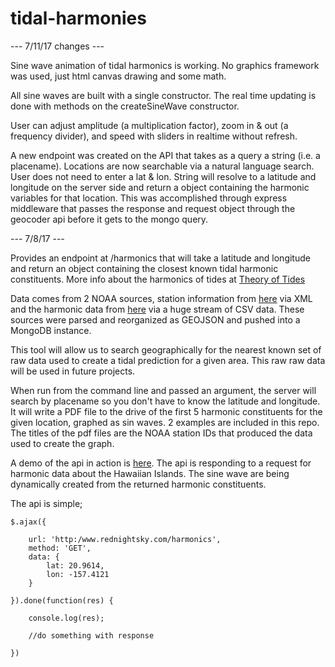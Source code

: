 # tidal-harmonies

--- 7/11/17 changes ---

Sine wave animation of tidal harmonics is working. No graphics framework was used, just html canvas drawing and some math.

All sine waves are built with a single constructor. The real time updating is done with methods on the createSineWave constructor.

User can adjust amplitude (a multiplication factor), zoom in & out (a frequency divider), and speed with sliders in realtime without refresh. 

A new endpoint was created on the API that takes as a query a string (i.e. a placename). Locations are now searchable via a natural language search. User does not need to enter a lat & lon. String will resolve to a latitude and longitude on the server side and return a object containing the harmonic variables for that location. This was accomplished through express middleware that passes the response and request object through the geocoder api before it gets to the mongo query. 

--- 7/8/17 ---

Provides an endpoint at /harmonics that will take a latitude and longitude and return an object containing the closest known tidal harmonic constituents. More info about the harmonics of tides at [Theory of Tides](https://en.wikipedia.org/wiki/Theory_of_tides) 

Data comes from 2 NOAA sources, station information from [here](https://opendap.co-ops.nos.noaa.gov/stations/stationsXML.jsp) via XML and the harmonic data from [here](https://opendap.co-ops.nos.noaa.gov/ioos-dif-sos/SOS?service=SOS&request=GetObservation&version=1.0.0&observedProperty=harmonic_constituents&offering=urn:ioos:network:NOAA.NOS.CO-OPS:HarmonicConstituents&responseFormat=text/csv&timeZone=GMT&unit=Meters) via a huge stream of CSV data. These sources were parsed and reorganized as GEOJSON and pushed into a MongoDB instance.     

This tool will allow us to search geographically for the nearest known set of raw data used to create a tidal prediction for a given area. This raw raw data will be used in future projects.

When run from the command line and passed an argument, the server will search by placename so you don't have to know the latitude and longitude. It will write a PDF file to the drive of the first 5 harmonic constituents for the given location, graphed as sin waves. 2 examples are included in this repo. The titles of the pdf files are the NOAA station IDs that produced the data used to create the graph.

A demo of the api in action is [here](http://www.rednightsky.com). The api is responding to a request for harmonic data about the Hawaiian Islands. The sine wave are being dynamically created from the returned harmonic constituents.

The api is simple;

	$.ajax({

		url: 'http:/www.rednightsky.com/harmonics',
		method: 'GET',
		data: {
			lat: 20.9614,
			lon: -157.4121 
		}
	
	}).done(function(res) {

		console.log(res);

		//do something with response

	}) 